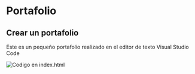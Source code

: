 Portafolio
==========

Crear un portafolio
-------------------

Este es un pequeño portafolio realizado en el editor de texto Visual Studio Code

![Codigo en index.html]()
